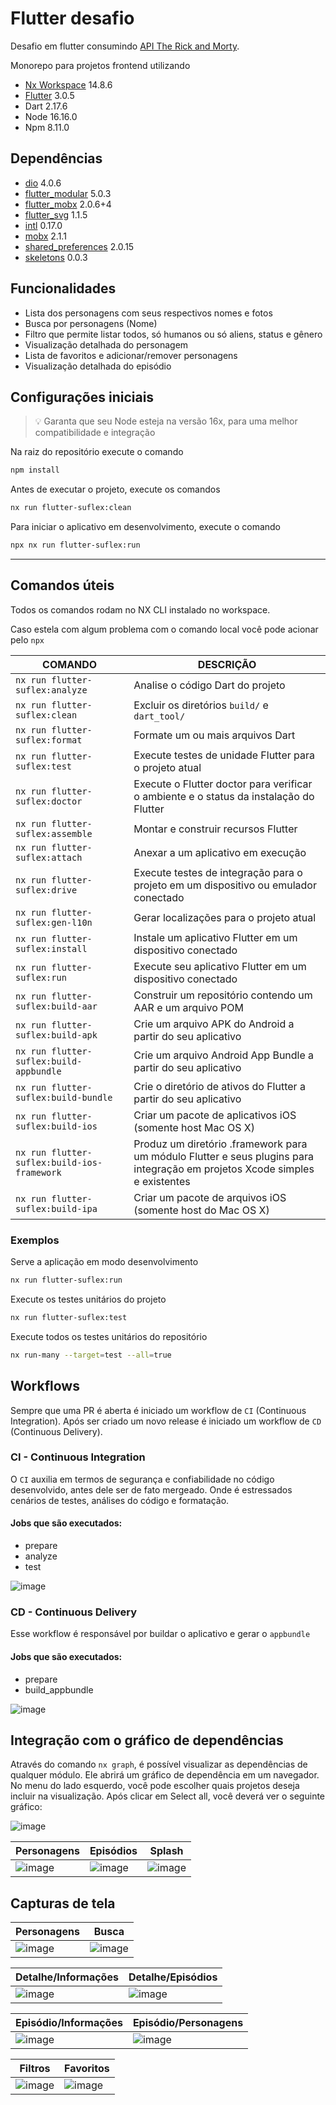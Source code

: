 # Flutter desafio 

Desafio em flutter consumindo [API The Rick and Morty](https://rickandmortyapi.com/).

Monorepo para projetos frontend utilizando

- [Nx Workspace](https://nx.dev/) 14.8.6
- [Flutter](https://flutter.dev/) 3.0.5
- Dart 2.17.6
- Node 16.16.0
- Npm 8.11.0

## Dependências

- [dio](https://pub.dev/packages/dio) 4.0.6
- [flutter_modular](https://pub.dev/packages/flutter_modular) 5.0.3
- [flutter_mobx](https://pub.dev/packages/flutter_mobx) 2.0.6+4
- [flutter_svg](https://pub.dev/packages/flutter_svg) 1.1.5
- [intl](https://pub.dev/packages/intl) 0.17.0
- [mobx](https://pub.dev/packages/mobx) 2.1.1
- [shared_preferences](https://pub.dev/packages/shared_preferences) 2.0.15
- [skeletons](https://pub.dev/packages/skeletons) 0.0.3

## Funcionalidades

- Lista dos personagens com seus respectivos nomes e fotos
- Busca por personagens (Nome)
- Filtro que permite listar todos, só humanos ou só aliens, status e gênero
- Visualização detalhada do personagem
- Lista de favoritos e adicionar/remover personagens
- Visualização detalhada do episódio

## Configurações iniciais

> 💡 Garanta que seu Node esteja na versão 16x, para uma melhor compatibilidade e integração

Na raiz do repositório execute o comando

```bash
npm install
```

Antes de executar o projeto, execute os comandos

```bash
nx run flutter-suflex:clean
```

Para iniciar o aplicativo em desenvolvimento, execute o comando

```bash
npx nx run flutter-suflex:run
```

---

## Comandos úteis

Todos os comandos rodam no NX CLI instalado no workspace.

Caso estela com algum problema com o comando local você pode acionar pelo `npx`

| COMANDO | DESCRIÇÃO |
| ------- | --------- |
| `nx run flutter-suflex:analyze` | Analise o código Dart do projeto |
| `nx run flutter-suflex:clean` | Excluir os diretórios `build/` e `dart_tool/` |
| `nx run flutter-suflex:format` | Formate um ou mais arquivos Dart |
| `nx run flutter-suflex:test` | Execute testes de unidade Flutter para o projeto atual |
| `nx run flutter-suflex:doctor` | Execute o Flutter doctor para verificar o ambiente e o status da instalação do Flutter |
| `nx run flutter-suflex:assemble` | Montar e construir recursos Flutter |
| `nx run flutter-suflex:attach` | Anexar a um aplicativo em execução |
| `nx run flutter-suflex:drive` | Execute testes de integração para o projeto em um dispositivo ou emulador conectado |
| `nx run flutter-suflex:gen-l10n` | Gerar localizações para o projeto atual |
| `nx run flutter-suflex:install` | Instale um aplicativo Flutter em um dispositivo conectado |
| `nx run flutter-suflex:run` | Execute seu aplicativo Flutter em um dispositivo conectado |
| `nx run flutter-suflex:build-aar` | Construir um repositório contendo um AAR e um arquivo POM |
| `nx run flutter-suflex:build-apk` | Crie um arquivo APK do Android a partir do seu aplicativo |
| `nx run flutter-suflex:build-appbundle` | Crie um arquivo Android App Bundle a partir do seu aplicativo |
| `nx run flutter-suflex:build-bundle` | Crie o diretório de ativos do Flutter a partir do seu aplicativo |
| `nx run flutter-suflex:build-ios` | Criar um pacote de aplicativos iOS (somente host Mac OS X) |
| `nx run flutter-suflex:build-ios-framework` | Produz um diretório .framework para um módulo Flutter e seus plugins para integração em projetos Xcode simples e existentes |
| `nx run flutter-suflex:build-ipa` | Criar um pacote de arquivos iOS (somente host do Mac OS X) |

### Exemplos

Serve a aplicação em modo desenvolvimento

```bash
nx run flutter-suflex:run
```

Execute os testes unitários do projeto

```bash
nx run flutter-suflex:test
```

Execute todos os testes unitários do repositório

```bash
nx run-many --target=test --all=true
```

## Workflows

Sempre que uma PR é aberta é iniciado um workflow de `CI` (Continuous Integration). Após ser criado um novo release é iniciado um workflow de `CD` (Continuous Delivery).

### CI - Continuous Integration

O `CI` auxilia em termos de segurança e confiabilidade no código desenvolvido, antes dele ser de fato mergeado. Onde é estressados cenários de testes, análises do código e formatação.

#### Jobs que são executados:

- prepare
- analyze
- test

![image](https://user-images.githubusercontent.com/8883746/197499630-be60f3b2-b626-4f46-813f-d4e4b499fd45.png)

### CD - Continuous Delivery

Esse workflow é responsável por buildar o aplicativo e gerar o `appbundle`

#### Jobs que são executados:

- prepare
- build_appbundle

![image](https://user-images.githubusercontent.com/8883746/197499861-a6027aa5-236b-4454-8c6d-247af9153d5a.png)

## Integração com o gráfico de dependências

Através do comando `nx graph`, é possível visualizar as dependências de qualquer módulo. Ele abrirá um gráfico de dependência em um navegador. No menu do lado esquerdo, você pode escolher quais projetos deseja incluir na visualização. Após clicar em Select all, você deverá ver o seguinte gráfico:

![image](https://user-images.githubusercontent.com/8883746/197503984-5042cdf4-9760-4ad4-8dd6-4a38d979973e.png)

| Personagens | Episódios | Splash |
| ----- | ----- | ----- |
| ![image](https://user-images.githubusercontent.com/8883746/197504751-403e6177-11b8-40f0-af10-0b6764d34c2d.png) | ![image](https://user-images.githubusercontent.com/8883746/197505259-e09371ce-966b-4f53-8ed3-a55422ba4397.png) | ![image](https://user-images.githubusercontent.com/8883746/197505393-879f09fc-b37a-469c-ad57-e1dc9cd9e97b.png) |

## Capturas de tela

| Personagens | Busca |
| ----------- | ----- |
| ![image](./_screenshots/01.personagens.jpeg) | ![image](./_screenshots/02.busca.jpeg) |

| Detalhe/Informações | Detalhe/Episódios |
| ------------------- | ----------------- |
| ![image](./_screenshots/03.detalhe-informacoes.jpeg) | ![image](./_screenshots/03.detalhe-episodios.jpeg) |

| Episódio/Informações | Episódio/Personagens |
| -------------------- | -------------------- |
| ![image](./_screenshots/04.episodio-informacoes.jpeg) | ![image](./_screenshots/04.episodio-personagens.jpeg) |

| Filtros | Favoritos |
| -------------------- | -------------------- |
| ![image](./_screenshots/05.filtros.jpeg) | ![image](./_screenshots/06.favoritos.jpeg) |